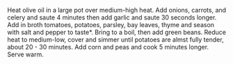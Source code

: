 Heat olive oil in a large pot over medium-high heat. 
Add onions, carrots, and celery and saute 4 minutes then add garlic and saute 30 seconds longer.
Add in broth tomatoes, potatoes, parsley, bay leaves, thyme and season with salt and pepper to taste*.
Bring to a boil, then add green beans. 
Reduce heat to medium-low, cover and simmer until potatoes are almst fully tender, about 20 - 30 minutes. 
Add corn and peas and cook 5 minutes longer. Serve warm.